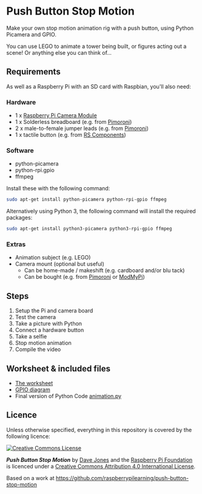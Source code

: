 # Push Button Stop Motion

Make your own stop motion animation rig with a push button, using Python Picamera and GPIO.

You can use LEGO to animate a tower being built, or figures acting out a scene! Or anything else you can think of...

## Requirements

As well as a Raspberry Pi with an SD card with Raspbian, you'll also need:

### Hardware

- 1 x [Raspberry Pi Camera Module](http://www.raspberrypi.org/product/camera-module/)
- 1 x Solderless breadboard (e.g. from [Pimoroni](http://shop.pimoroni.com/products/colourful-mini-breadboard))
- 2 x male-to-female jumper leads (e.g. from [Pimoroni](http://shop.pimoroni.com/products/jumper-jerky))
- 1 x tactile button (e.g. from [RS Components](http://uk.rs-online.com/web/p/tactile-switches/7182443/))

### Software

- python-picamera
- python-rpi.gpio
- ffmpeg

Install these with the following command:

```bash
sudo apt-get install python-picamera python-rpi-gpio ffmpeg
```

Alternatively using Python 3, the following command will install the required packages:

```bash
sudo apt-get install python3-picamera python3-rpi-gpio ffmpeg
```

### Extras

- Animation subject (e.g. LEGO)
- Camera mount (optional but useful)
    - Can be home-made / makeshift (e.g. cardboard and/or blu tack)
    - Can be bought (e.g. from [Pimoroni](http://shop.pimoroni.com/products/raspberry-pi-camera-mount) or [ModMyPi](https://www.modmypi.com/flexible-camera-mount))

## Steps

1. Setup the Pi and camera board
1. Test the camera
1. Take a picture with Python
1. Connect a hardware button
1. Take a selfie
1. Stop motion animation
1. Compile the video

## Worksheet & included files

- [The worksheet](worksheet.md)
- [GPIO diagram](images/picamera-gpio-setup.png)
- Final version of Python Code [animation.py](code/animation.py)

## Licence

Unless otherwise specified, everything in this repository is covered by the following licence:

[![Creative Commons License](http://i.creativecommons.org/l/by-sa/4.0/88x31.png)](http://creativecommons.org/licenses/by-sa/4.0/)

***Push Button Stop Motion*** by [Dave Jones](https://github.com/waveform80) and the [Raspberry Pi Foundation](http://www.raspberrypi.org) is licenced under a [Creative Commons Attribution 4.0 International License](http://creativecommons.org/licenses/by-sa/4.0/).

Based on a work at https://github.com/raspberrypilearning/push-button-stop-motion
